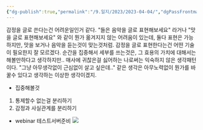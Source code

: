 ```yaml
---
{"dg-publish":true,"permalink":"/9.일지/2023/2023-04-04/","dgPassFrontmatter":true,"noteIcon":""}
---
```




감정을 글로 쓴다는건 어려운일인거 같다. "들은 음악을 글로 표현해보세요" 라거나 "맛을 글로 표현해보세요" 와 같이 뭔가 옮겨지지 않는 어려움이 있는데, 둘다 표현은 가능하지만, 맛을 보거나 음악을 듣는것이 맞는것처럼. 감정을 글로 표현한다는건 어떤 기술이 필요한지 잘 모르겠다. 순간을 집중해서 세부를 쓰는것은, 그 효용의 가치에 대해서는 해볼만하다고 생각하지만.. 매사에 귀찮은걸 싫어하는 나로써는 익숙하지 않은 생각패턴이다. "그냥 아무생각없이 근심없이 살고 싶은데.." 같은 생각은 아무노력없이 뭔가를 바꿀수 있다고 생각하는 이상한 생각이겠지.

- 집중해볼것
1) 통제할수 없는걸 분리하기
2) 감정과 사실관계를 분리하기


- webinar 테스트서버준비
![](https://i.imgur.com/UffuXOQ.png)
